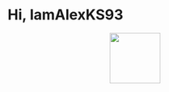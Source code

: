 # Hi, IamAlexKS93
<div id="header" align="center">
  <img src="https://i.giphy.com/media/v1.Y2lkPTc5MGI3NjExOGt3NjZwMG1kaWxzYWQ2cWdxdzIzMmNwNDVqajh2cDI1ZHJoODA1aCZlcD12MV9pbnRlcm5hbF9naWZfYnlfaWQmY3Q9Zw/bGgsc5mWoryfgKBx1u/giphy.gif" width="100"/>
</div>
